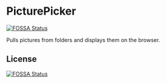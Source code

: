 # PicturePicker
[![FOSSA Status](https://app.fossa.io/api/projects/git%2Bgithub.com%2FMooninghnk%2FPicturePicker.svg?type=shield)](https://app.fossa.io/projects/git%2Bgithub.com%2FMooninghnk%2FPicturePicker?ref=badge_shield)

Pulls pictures from folders and displays them on the browser. 


## License
[![FOSSA Status](https://app.fossa.io/api/projects/git%2Bgithub.com%2FMooninghnk%2FPicturePicker.svg?type=large)](https://app.fossa.io/projects/git%2Bgithub.com%2FMooninghnk%2FPicturePicker?ref=badge_large)